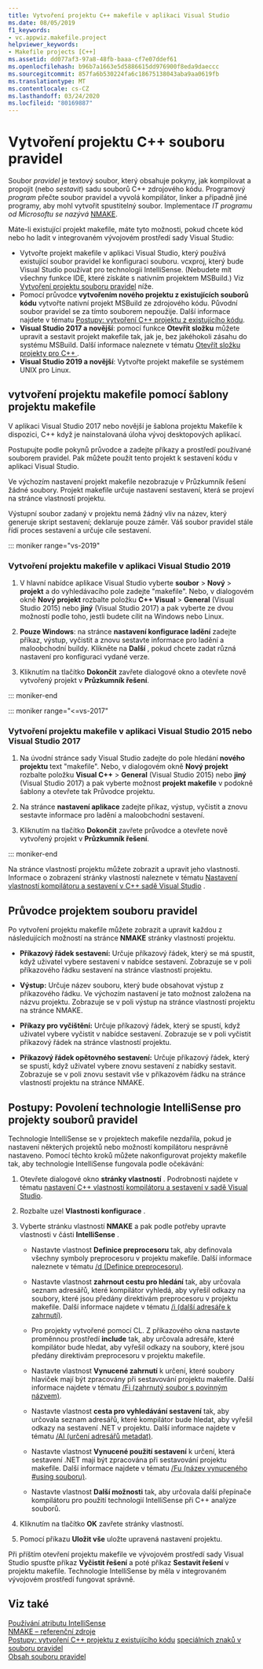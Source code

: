 ```yaml
---
title: Vytvoření projektu C++ makefile v aplikaci Visual Studio
ms.date: 08/05/2019
f1_keywords:
- vc.appwiz.makefile.project
helpviewer_keywords:
- Makefile projects [C++]
ms.assetid: dd077af3-97a8-48fb-baaa-cf7e07ddef61
ms.openlocfilehash: b96b7a1663e5d5886615dd976900f8eda9daeccc
ms.sourcegitcommit: 857fa6b530224fa6c18675138043aba9aa0619fb
ms.translationtype: MT
ms.contentlocale: cs-CZ
ms.lasthandoff: 03/24/2020
ms.locfileid: "80169887"
---
```

# <a name="create-a-c-makefile-project"></a>Vytvoření projektu C++ souboru pravidel

Soubor *pravidel* je textový soubor, který obsahuje pokyny, jak kompilovat a propojit (nebo *sestavit*) sadu souborů C++ zdrojového kódu. Programový *program* přečte soubor pravidel a vyvolá kompilátor, linker a případně jiné programy, aby mohl vytvořit spustitelný soubor. Implementace *IT programu od Microsoftu se nazývá* [NMAKE](nmake-reference.md).

Máte-li existující projekt makefile, máte tyto možnosti, pokud chcete kód nebo ho ladit v integrovaném vývojovém prostředí sady Visual Studio:

- Vytvořte projekt makefile v aplikaci Visual Studio, který používá existující soubor pravidel ke konfiguraci souboru. vcxproj, který bude Visual Studio používat pro technologii IntelliSense. (Nebudete mít všechny funkce IDE, které získáte s nativním projektem MSBuild.) Viz [Vytvoření projektu souboru pravidel](#create_a_makefile_project) níže.
- Pomocí průvodce **vytvořením nového projektu z existujících souborů kódu** vytvořte nativní projekt MSBuild ze zdrojového kódu. Původní soubor pravidel se za tímto souborem nepoužije. Další informace najdete v tématu [Postupy: vytvoření C++ projektu z existujícího kódu](../how-to-create-a-cpp-project-from-existing-code.md).
- **Visual Studio 2017 a novější**: pomocí funkce **Otevřít složku** můžete upravit a sestavit projekt makefile tak, jak je, bez jakéhokoli zásahu do systému MSBuild. Další informace naleznete v tématu [Otevřít složku projekty pro C++ ](../open-folder-projects-cpp.md).
- **Visual Studio 2019 a novější**: Vytvořte projekt makefile se systémem UNIX pro Linux.

## <a name="a-namecreate_a_makefile_project-to-create-a-makefile-project-with-the-makefile-project-template"></a><a name="create_a_makefile_project"> vytvoření projektu makefile pomocí šablony projektu makefile

V aplikaci Visual Studio 2017 nebo novější je šablona projektu Makefile k dispozici, C++ když je nainstalovaná úloha vývoj desktopových aplikací.

Postupujte podle pokynů průvodce a zadejte příkazy a prostředí používané souborem pravidel. Pak můžete použít tento projekt k sestavení kódu v aplikaci Visual Studio.

Ve výchozím nastavení projekt makefile nezobrazuje v Průzkumník řešení žádné soubory. Projekt makefile určuje nastavení sestavení, která se projeví na stránce vlastností projektu.

Výstupní soubor zadaný v projektu nemá žádný vliv na název, který generuje skript sestavení; deklaruje pouze záměr. Váš soubor pravidel stále řídí proces sestavení a určuje cíle sestavení.

::: moniker range="vs-2019"

### <a name="to-create-a-makefile-project-in-visual-studio-2019"></a>Vytvoření projektu makefile v aplikaci Visual Studio 2019

1. V hlavní nabídce aplikace Visual Studio vyberte **soubor** > **Nový** > **projekt** a do vyhledávacího pole zadejte "makefile". Nebo, v dialogovém okně **Nový projekt** rozbalte položku  **C++ Visual** > **General** (Visual Studio 2015) nebo **jiný** (Visual Studio 2017) a pak vyberte ze dvou možností podle toho, jestli budete cílit na Windows nebo Linux.

1. **Pouze Windows**: na stránce **nastavení konfigurace ladění** zadejte příkaz, výstup, vyčistit a znovu sestavte informace pro ladění a maloobchodní buildy. Klikněte na **Další** , pokud chcete zadat různá nastavení pro konfiguraci vydané verze.

1. Kliknutím na tlačítko **Dokončit** zavřete dialogové okno a otevřete nově vytvořený projekt v **Průzkumník řešení**.

::: moniker-end

::: moniker range="<=vs-2017"

### <a name="to-create-a-makefile-project-in-visual-studio-2015-or-visual-studio-2017"></a>Vytvoření projektu makefile v aplikaci Visual Studio 2015 nebo Visual Studio 2017

1. Na úvodní stránce sady Visual Studio zadejte do pole hledání **nového projektu** text "makefile". Nebo, v dialogovém okně **Nový projekt** rozbalte položku **Visual C++**  > **General** (Visual Studio 2015) nebo **jiný** (Visual Studio 2017) a pak vyberte možnost **projekt makefile** v podokně šablony a otevřete tak Průvodce projektu.

1. Na stránce **nastavení aplikace** zadejte příkaz, výstup, vyčistit a znovu sestavte informace pro ladění a maloobchodní sestavení.

1. Kliknutím na tlačítko **Dokončit** zavřete průvodce a otevřete nově vytvořený projekt v **Průzkumník řešení**.

::: moniker-end

Na stránce vlastností projektu můžete zobrazit a upravit jeho vlastnosti. Informace o zobrazení stránky vlastností naleznete v tématu [Nastavení vlastností kompilátoru a sestavení v C++ sadě Visual Studio](../working-with-project-properties.md) .

## <a name="makefile-project-wizard"></a>Průvodce projektem souboru pravidel

Po vytvoření projektu makefile můžete zobrazit a upravit každou z následujících možností na stránce **NMAKE** stránky vlastností projektu.

- **Příkazový řádek sestavení:** Určuje příkazový řádek, který se má spustit, když uživatel vybere sestavení v nabídce sestavení. Zobrazuje se v poli příkazového řádku sestavení na stránce vlastností projektu.

- **Výstup:** Určuje název souboru, který bude obsahovat výstup z příkazového řádku. Ve výchozím nastavení je tato možnost založena na názvu projektu. Zobrazuje se v poli výstup na stránce vlastností projektu na stránce NMAKE.

- **Příkazy pro vyčištění:** Určuje příkazový řádek, který se spustí, když uživatel vybere vyčistit v nabídce sestavení. Zobrazuje se v poli vyčistit příkazový řádek na stránce vlastností projektu.

- **Příkazový řádek opětovného sestavení:** Určuje příkazový řádek, který se spustí, když uživatel vybere znovu sestavení z nabídky sestavit. Zobrazuje se v poli znovu sestavit vše v příkazovém řádku na stránce vlastností projektu na stránce NMAKE.

## <a name="how-to-enable-intellisense-for-makefile-projects"></a>Postupy: Povolení technologie IntelliSense pro projekty souborů pravidel

Technologie IntelliSense se v projektech makefile nezdařila, pokud je nastavení některých projektů nebo možností kompilátoru nesprávně nastaveno. Pomocí těchto kroků můžete nakonfigurovat projekty makefile tak, aby technologie IntelliSense fungovala podle očekávání:

1. Otevřete dialogové okno **stránky vlastností** . Podrobnosti najdete v tématu [nastavení C++ vlastností kompilátoru a sestavení v sadě Visual Studio](../working-with-project-properties.md).

1. Rozbalte uzel **Vlastnosti konfigurace** .

1. Vyberte stránku vlastností **NMAKE** a pak podle potřeby upravte vlastnosti v části **IntelliSense** .

   - Nastavte vlastnost **Definice preprocesoru** tak, aby definovala všechny symboly preprocesoru v projektu makefile. Další informace naleznete v tématu [/d (Definice preprocesoru)](d-preprocessor-definitions.md).

   - Nastavte vlastnost **zahrnout cestu pro hledání** tak, aby určovala seznam adresářů, které kompilátor vyhledá, aby vyřešil odkazy na soubory, které jsou předány direktivám preprocesoru v projektu makefile. Další informace najdete v tématu [/i (další adresáře k zahrnutí)](i-additional-include-directories.md).

   - Pro projekty vytvořené pomocí CL. Z příkazového okna nastavte proměnnou prostředí **include** tak, aby určovala adresáře, které kompilátor bude hledat, aby vyřešil odkazy na soubory, které jsou předány direktivám preprocesoru v projektu makefile.

   - Nastavte vlastnost **Vynucené zahrnutí** k určení, které soubory hlaviček mají být zpracovány při sestavování projektu makefile. Další informace najdete v tématu [/Fi (zahrnutý soubor s povinným názvem)](fi-name-forced-include-file.md).

   - Nastavte vlastnost **cesta pro vyhledávání sestavení** tak, aby určovala seznam adresářů, které kompilátor bude hledat, aby vyřešil odkazy na sestavení .NET v projektu. Další informace najdete v tématu [/AI (určení adresářů metadat)](ai-specify-metadata-directories.md).

   - Nastavte vlastnost **Vynucené použití sestavení** k určení, která sestavení .NET mají být zpracována při sestavování projektu makefile. Další informace najdete v tématu [/Fu (název vynuceného #using souboru)](fu-name-forced-hash-using-file.md).

   - Nastavte vlastnost **Další možnosti** tak, aby určovala další přepínače kompilátoru pro použití technologií IntelliSense při C++ analýze souborů.

1. Kliknutím na tlačítko **OK** zavřete stránky vlastností.

1. Pomocí příkazu **Uložit vše** uložte upravená nastavení projektu.

Při příštím otevření projektu makefile ve vývojovém prostředí sady Visual Studio spusťte příkaz **Vyčistit řešení** a poté příkaz **Sestavit řešení** v projektu makefile. Technologie IntelliSense by měla v integrovaném vývojovém prostředí fungovat správně.

## <a name="see-also"></a>Viz také

[Používání atributu IntelliSense](/visualstudio/ide/using-intellisense)<br>
[NMAKE – referenční zdroje](nmake-reference.md)<br>
[Postupy: vytvoření C++ projektu z existujícího kódu](../how-to-create-a-cpp-project-from-existing-code.md)
[speciálních znaků v souboru pravidel](special-characters-in-a-makefile.md)<br/>
[Obsah souboru pravidel](contents-of-a-makefile.md)<br/>
